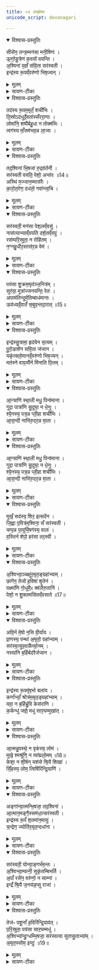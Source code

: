 ```yaml
---
title: ०४ उपहोमाः
unicode_script: devanagari

---
```

<details open><summary>विश्वास-प्रस्तुतिः</summary>

सीसे॑न॒ तन्त्र॒म्मन॑सा मनी॒षिणः॑ ।  
ऊ॒र्णा॒सू॒त्रेण॑ क॒वयो॑ वयन्ति ।  
अ॒श्विना॑ य॒ज्ञँ स॑वि॒ता सर॑स्वती ।  
इन्द्र॑स्य रू॒पव्ँवरु॑णो भिष॒ज्यन् ।  
</details>

<details><summary>मूलम्</summary>

सीसे॑न॒ तन्त्र॒म्मन॑सा मनी॒षिणः॑ ।  
ऊ॒र्णा॒सू॒त्रेण॑ क॒वयो॑ वयन्ति ।  
अ॒श्विना॑ य॒ज्ञँ स॑वि॒ता सर॑स्वती ।  
इन्द्र॑स्य रू॒पव्ँवरु॑णो भिष॒ज्यन् ।  
</details>

<details><summary>सायण-टीका</summary>

(SB) 1तृतीये ग्रहहोमोऽभिहितः । चतुर्थ उपहोमा उच्यन्ते । कल्पः - 'मनोताकाले पृथक्पात्रेषु पशूनां यूषाणि निदधाति पुरस्तात्स्विष्टकृतः शृङ्गशफैरुपहोमान् जुहोत्यष्टावष्टावेकैकस्य कुष्ठिकशफाः । आश्विनस्य यूषेण कुष्ठिकान् शफं च पूरयित्वा सीसेन तन्त्रमित्यष्टर्चेन प्रतिमन्त्रं द्वाभ्यां द्वाभ्यां कुष्ठिकशफाभ्यां जुहोतीत्युत्तमायाः शृङ्गे अनुषजति हुत्वा स्वेष्वभिषेचनपात्रेषु संपातानवनीयाहवनीये कुष्ठिकशफान्प्रविध्यन्त्येवमुत्तरेणाष्टर्चेन सारस्वतस्य सर्वेणानुवाकैनेन्द्रस्य' इति । अत्र कुष्ठिकशब्देन शफसमीपस्थः क्षुद्ररूपशफोऽभिधीयते । एकैकशफमेकैकमुपशफं च यूषेण पक्वमांसरसेन पूरयित्वैकैकामाहुतिं जुहुयात् । एतैश्च मन्त्रैर्यजमानेन प्रायणीयो यज्ञावयवो निष्पाद्यो भविष्यन्निन्द्रदेहो निरूप्यते । तत्र प्रथमामृचमाह - मनीषिणो बुद्धिमन्त ऊहापोहकुशलाः कवयो विद्वांसः शास्त्राभिज्ञा ऋत्विजः स्वमनसा प्रयोगं सर्वं विचार्य सीसद्रव्यक्रीतेन व्रीह्यङ्कुरादिना तन्त्रं सौत्रामणियज्ञविस्तारं ऊर्णासूत्रेणेव वयन्ति निष्पादयन्ति । यथा लोके केचिदविपालका ऊर्णासूत्रेण कम्बलं वयन्ति । एवमेतेऽप्यृत्विजः सीसक्रीतद्रव्यादिना यज्ञाख्यं दीर्घतन्तुरूपं वयन्ति । अश्विनासरस्वत्याद्या देवता इन्द्रस्य स्वरूपभूतमिमं यज्ञमोषधिसदृशैः पश्वङ्गैः भिषज्यन् चिकित्सन्ते ॥
</details>

<details open><summary>विश्वास-प्रस्तुतिः</summary>

तद॑स्य रू॒पम॒मृतँ॒ शची॑भिः ।  
ति॒स्रोऽद॑धुर्दे॒वता॑स्सँररा॒णाः ।  
लोमा॑नि॒ शष्पै॑र्बहु॒धा न तोक्म॑भिः ।  
त्वग॑स्य माँ॒सम॑भव॒न्न ला॒जाः ।  
</details>

<details><summary>मूलम्</summary>

तद॑स्य रू॒पम॒मृतँ॒ शची॑भिः ।  
ति॒स्रोऽद॑धुर्दे॒वता॑स्सँररा॒णाः ।  
लोमा॑नि॒ शष्पै॑र्बहु॒धा न तोक्म॑भिः ।  
त्वग॑स्य माँ॒सम॑भव॒न्न ला॒जाः ।  
</details>

<details><summary>सायण-टीका</summary>

2द्वितीयामाह - द्वावश्विनौ एका सरस्वती इत्येतास्तिस्रो देवताः शचीभिः स्वकीयशक्तिभिः अस्येन्द्रस्य तत् यज्ञात्मकं रूपं अमृतं विनाशरहितं यथा भवति तथा दधुः संपादयामासुः । कीदृश्यो देवताः? संरराणाः संभूय परस्परं रममाणाः । तोक्मशब्देनाङ्कुरिता व्रीहय उच्यन्ते । तदङ्कुररूपं बालतृणं शष्पशब्देनोच्यते । नकार उपमार्थः । तोक्मभिः शष्पैर्बहुधा लोमानीव निष्पादितवन्तः । अङ्कुरप्ररोहधारभूता बीजविशेषा लाजशब्देनोच्यन्ते । ते च लाजा अस्य यज्ञरूपस्येन्द्रस्य त्वगिव मांसमिवाभवत् ॥
</details>

<details open><summary>विश्वास-प्रस्तुतिः</summary>

तद॒श्विना॑ भि॒षजा॑ रु॒द्रव॑र्तनी ।  
सर॑स्वती वयति॒ पेशो॒ अन्त॑रः ॥14॥  
अस्थि॑ म॒ज्जान॒म्मास॑रैः ।  
का॒रो॒त॒रेण॒ दध॑तो॒ गवा॑न्त्व॒चि ।  
</details>

<details><summary>मूलम्</summary>

तद॒श्विना॑ भि॒षजा॑ रु॒द्रव॑र्तनी ।  
सर॑स्वती वयति॒ पेशो॒ अन्त॑रः ॥14॥  
अस्थि॑ म॒ज्जान॒म्मास॑रैः ।  
का॒रो॒त॒रेण॒ दध॑तो॒ गवा॑न्त्व॒चि ।  
</details>

<details><summary>सायण-टीका</summary>

3तृतीयामाह - रुद्रस्येव वर्तनिर्मार्गो ययोरश्विनोस्तौ रुद्रवर्तनी । यथा रुद्रः क्रूरो देवो हिंसितुं समर्थ एवमेतावश्विनौ व्याधिं नाशयितुं समर्थावित्यर्थः । तादृशावश्विनौ तत्र यज्ञे भिषजौ चिकित्सकौ । या तु सरस्वती अन्तरः शरीरमध्ये पेशो वयति रूपं निष्पादयति । मासरशब्देन यवनिष्पन्नाः सूक्ष्मसक्तवो दधिमिश्रा दर्भैः परिवेष्टिता उच्यन्ते । कारोतरशब्देनावटस्थानीयस्तत्सदृशो वेणुदलनिर्मितश्चर्मणा सर्वतः परिवेष्टितः सुराश्रपणार्थभाण्डाधारः पदार्थविशेष उच्यते । गवां त्वच्यवस्थितेन कारोतरेण मासरैश्च मज्जानमस्थि च दधतः दधाति सरस्वती संपादयतीत्यर्थः ॥
</details>

<details open><summary>विश्वास-प्रस्तुतिः</summary>

सर॑स्वती॒ मन॑सा पेश॒लव्ँवसु॑ ।  
नास॑त्याभ्याव्ँवयति दर्श॒तव्ँवपुः॑ ।  
रस॑म्परि॒स्रुता॒ न रोहि॑तम् ।  
न॒ग्नहु॒र्धीर॒स्तस॑र॒न्न वेम॑ ।  
</details>

<details><summary>मूलम्</summary>

सर॑स्वती॒ मन॑सा पेश॒लव्ँवसु॑ ।  
नास॑त्याभ्याव्ँवयति दर्श॒तव्ँवपुः॑ ।  
रस॑म्परि॒स्रुता॒ न रोहि॑तम् ।  
न॒ग्नहु॒र्धीर॒स्तस॑र॒न्न वेम॑ ।  
</details>

<details><summary>सायण-टीका</summary>

4चतुर्थीमाह - इयं सरस्वती नासत्याभ्यां अश्विदेवताभ्यां सहिता वपुर्वयति शरीरं मनसा निष्पादयति । कीदृशं वपुः? पेशलं वसु देवतात्मनो निवासयोग्यं दर्शतं दर्शनीयं दृष्टिप्रियमित्यर्थः । परिस्रुता न परिस्रुतेव धारया स्रवत् सुराद्रव्यं परिस्रुदित्युच्यते । तया परिस्रुतेव शरीरस्थं रसं जलं रोहितं रक्तं वयति संपादयति स्रवन् स एव रक्तस्थानीय इत्यर्थः । नग्नहुशब्देन यवानां स्थूलचूर्णानि संस्रावेणाभिषिक्तानि कथ्यन्ते । सोऽयं नग्नहुरवयवान्तरस्थानीय इत्यर्थः । धीर इत्यादिदृष्टान्तः - लोके धीरो बुद्धिमान् कुविन्दः तसरं न नववस्त्रमिव । वेमशब्देन वस्त्रनिर्माणकाले प्रहारदण्डोऽभिधीयते । यया कुविन्दः प्रहारदण्डेन वस्त्रं निष्पादयति तद्वदित्यर्थः ॥
</details>

<details open><summary>विश्वास-प्रस्तुतिः</summary>

पय॑सा शु॒क्रम॒मृत॑ञ्ज॒नित्र॑म् ।  
सुर॑या॒ मूत्रा॑ज्जनयन्ति॒ रेतः॑ ।  
अपाम॑तिन्दुर्म॒तिम्बाध॑मानाः ।  
ऊव॑ध्यव्ँ॒वातँ॑ स॒बुव॒न्तदा॒रात् ॥15॥  
</details>

<details><summary>मूलम्</summary>

पय॑सा शु॒क्रम॒मृत॑ञ्ज॒नित्र॑म् ।  
सुर॑या॒ मूत्रा॑ज्जनयन्ति॒ रेतः॑ ।  
अपाम॑तिन्दुर्म॒तिम्बाध॑मानाः ।  
ऊव॑ध्यव्ँ॒वातँ॑ स॒बुव॒न्तदा॒रात् ॥15॥  
</details>

<details><summary>सायण-टीका</summary>

5पञ्चमीमाह - यदेतदत्र पयोहव्यं यच्च सुराद्वव्यं तेन द्रव्यद्वयेन मूत्रात् मूत्रद्वारात् सकाशात् निर्गमनयोग्यं रेतो देवता जनयन्ति । कीदृशं रेतः? शुक्रं दीप्तिमच्छ्वेतवर्णं अमृतं विनाशरहितं अत एव जनित्रं अपत्योत्पादकम् । या देवता रेतो जनयन्ति ताः कीदृश्यः? अमतिं दुर्मतिं चापबाधमानाः । अमतिः कर्तव्यविषयज्ञानाभावः, दुर्मतिर्विपरीतज्ञानम् । किंच - ता देवताः तत्तस्मिन् संपादयितव्ये शरीरे आरात्समीपे उदरमध्ये ऊवध्यं जनयन्ति । अर्धं जीर्णमन्नं अपरिपक्वं पुरीषं ऊवध्यशब्दवाच्यम् । पयस्सुराभ्यामेव तज्जनयन्ति । तथा सबुवं वातं जनयन्ति । वातः प्राणवायुः । बुवशब्दः श्वासकालीनं शब्दमनुकरोति । तेन शब्देन सहितमित्यर्थः ॥
</details>

<details open><summary>विश्वास-प्रस्तुतिः</summary>

इन्द्र॑स्सु॒त्रामा॒ हृद॑येन स॒त्यम् ।  
पु॒रो॒डाशे॑न सवि॒ता ज॑जान ।   
यकृ॑त्क्लो॒मानव्ँ॒वरु॑णो भिष॒ज्यन् ।  
मत॑स्ने वाय॒व्यै॑र्न मि॑नाति पि॒त्तम् ।  
</details>

<details><summary>मूलम्</summary>

इन्द्र॑स्सु॒त्रामा॒ हृद॑येन स॒त्यम् ।  
पु॒रो॒डाशे॑न सवि॒ता ज॑जान ।   
यकृ॑त्क्लो॒मानव्ँ॒वरु॑णो भिष॒ज्यन् ।  
मत॑स्ने वाय॒व्यै॑र्न मि॑नाति पि॒त्तम् ।  
</details>

<details><summary>सायण-टीका</summary>

6षष्ठीमाह - शोभनं यथा भवति तथा त्रायत इति सुत्रामा । तादृश इन्द्रः पशोर्हृदयेन सत्यं यथार्थज्ञानशक्तिं जजान । सविता च पुरोडाशेन यकृत् जजान । वरुणश्च पुरोडाशेन क्लोमानं भिषज्यन् वर्तते । यकृत्क्लोमशब्दाभ्यां हृदयस्य पार्श्वद्वयवर्तिनौ मांसखण्डावुच्येते । यकृत्क्लोम्नोः समीपवर्तिनी द्वे मांसे मतस्ने । वायव्यैर्न वायव्यैरिव वायव्यानि ग्रहपात्राणि तैर्मतस्ने इव पित्तमिव मिनाति अवयवजातं संपादयति ॥
</details>

<details open><summary>विश्वास-प्रस्तुतिः</summary>

आ॒न्त्राणि॑ स्था॒ली मधु॒ पिन्व॑माना ।  
गुदा॒ पात्रा॑णि सु॒दुघा॒ न धे॒नुः ।  
श्ये॒नस्य॒ पत्र॒न्न प्ली॒हा शची॑भिः ।  
आ॒स॒न्दी नाभि॑रु॒दर॒न्न मा॒ता ।  
</details>

<details><summary>मूलम्</summary>

आ॒न्त्राणि॑ स्था॒ली मधु॒ पिन्व॑माना ।  
गुदा॒ पात्रा॑णि सु॒दुघा॒ न धे॒नुः ।  
श्ये॒नस्य॒ पत्र॒न्न प्ली॒हा शची॑भिः ।  
आ॒स॒न्दी नाभि॑रु॒दर॒न्न मा॒ता ।  
</details>

<details><summary>सायण-टीका</summary>

7सप्तमीमाह - मधु मधुरं क्षीरादिरसं पिन्वमाना प्रीणयन्ती धारयन्तीत्यर्थः । तादृशी स्थाली या वर्तते सेयं आन्त्राणि आन्त्रस्थानीयानि । अन्यानि पिष्टादिद्रव्यस्थापनार्थानि पात्राणि तानि गुदा गुदस्थानीयानि । स्थाल्याः पात्राणां च दृष्टान्तः - सुदुघा न धेनुः शोभनं क्षीरं दोग्धीति सुदुघा तादृशी धेनुरिव स्थाल्यादिकं वर्तते । प्लीहशब्दो मांसविशेषवाची । स च मांसविशेषः श्येनाख्यस्य पक्षिणः पत्रं न पक्ष इव । तादृशः स मांसविशेषः शचीभिः स्वव्यवहारशक्तिभिस्सह पात्रैस्संपादित इति शेषः । येयमभिषेकार्थाऽऽसन्दी सेयं नाभिस्थानीया । या तु माता सा भूम्यात्मिका वेदिः सेयमुदरं न, उदरमिव ॥
</details>

<details open><summary>विश्वास-प्रस्तुतिः</summary>

आ॒न्त्राणि॑ स्था॒ली मधु॒ पिन्व॑माना ।  
गुदा॒ पात्रा॑णि सु॒दुघा॒ न धे॒नुः ।  
श्ये॒नस्य॒ पत्र॒न्न प्ली॒हा शची॑भिः ।  
आ॒स॒न्दी नाभि॑रु॒दर॒न्न मा॒ता ।  
</details>

<details><summary>मूलम्</summary>

आ॒न्त्राणि॑ स्था॒ली मधु॒ पिन्व॑माना ।  
गुदा॒ पात्रा॑णि सु॒दुघा॒ न धे॒नुः ।  
श्ये॒नस्य॒ पत्र॒न्न प्ली॒हा शची॑भिः ।  
आ॒स॒न्दी नाभि॑रु॒दर॒न्न मा॒ता ।  
</details>

<details><summary>सायण-टीका</summary>

8अष्टमीमाह - उलूकपक्षिसदृशो मांसविशेषो वनिष्ठुः । योऽयमत्र द्रवद्रव्यस्थापनार्थः कुम्भः स वनिष्ठुस्थानीयः । स च शचीभिः स्वशक्तिभिर्जनिता उत्पादयिता । यस्मिन्वनिष्ठौ अग्रे पुरोभागे योन्यामन्तः यो गर्भो वर्तते । अत्र सुरावनयनार्थं शतच्छिद्रयुक्तः कुम्भो योऽस्ति सोऽयं व्यक्तः स्पष्टः । बहुच्छिद्रोपेतत्वाच्छतधारः । सुरास्रवणयुक्तत्वादुत्सः । तादृशः कुम्भः प्लाशीः नासिकाछिद्रस्थानीयः । येयं द्रवद्रव्यधारणार्था कुम्भी तां कुम्भीं पितृभ्यः पित्रर्थं स्वधा दुहे न अमृतं दोग्धीव । अध्वर्युरिति शेषः ॥
</details>

<details open><summary>विश्वास-प्रस्तुतिः</summary>

मुखँ॒ सद॑स्य॒ शिर॒ इत्सदे॑न ।  
जि॒ह्वा प॒वित्र॑म॒श्विना॒ सँ सर॑स्वती ।   
चप्प॒न्न पा॒युर्भि॒षग॑स्य॒ वालः॑ ।  
व॒स्तिर्न शेपो॒ हर॑सा तर॒स्वी ।  
</details>

<details><summary>मूलम्</summary>

मुखँ॒ सद॑स्य॒ शिर॒ इत्सदे॑न ।  
जि॒ह्वा प॒वित्र॑म॒श्विना॒ सँ सर॑स्वती ।   
चप्प॒न्न पा॒युर्भि॒षग॑स्य॒ वालः॑ ।  
व॒स्तिर्न शेपो॒ हर॑सा तर॒स्वी ।  
</details>

<details><summary>सायण-टीका</summary>

9नवमीमाह - सीदत्यत्रेति सदः देवयजनस्थानं तेन सदेन अस्य निरूप्यमाणशरीरस्य सन्मुखं समीचीनं मुखं शिर इत् शिरश्च संपन्नमिति शेषः । पवित्रं द्रव्यशोधनार्थं यद्वस्त्रं तज्जिह्वा । एतत्सर्वमश्विनौ सरस्वती च तिस्रः संपादितवत्यः । चप्पं पिष्टपात्रं तत् पायुर्न अपानस्थानमिव वर्तते । योऽयं वालः द्रव्यशोधनार्थः सोऽयमस्य शरीरस्य भिषक्, चिकित्सकस्थानीयः । तेन हि व्याधिस्थानीयो द्रव्यदोषोऽपनीयते । योऽयं पशोः शेपः सोऽयं वस्तिर्न मूत्रस्थानमिव । हरसा वह्निज्वालारूपेण तेजसा तरस्वी निरूप्यमाणो देहो वेगवानिव लक्ष्यते ॥
</details>

<details open><summary>विश्वास-प्रस्तुतिः</summary>

अ॒श्विभ्या॒ञ्चक्षु॑र॒मृत॒ङ्ग्रहा॑भ्याम् ।  
छागे॑न॒ तेजो॑ ह॒विषा॑ शृ॒तेन॑ ।   
पक्ष्मा॑णि गो॒धूमै॒ᳵ क्व॑लैरु॒तानि॑ ।  
पेशो॒ न शु॒क्लमसि॑तव्ँवसाते ॥17॥  
</details>

<details><summary>मूलम्</summary>

अ॒श्विभ्या॒ञ्चक्षु॑र॒मृत॒ङ्ग्रहा॑भ्याम् ।  
छागे॑न॒ तेजो॑ ह॒विषा॑ शृ॒तेन॑ ।   
पक्ष्मा॑णि गो॒धूमै॒ᳵ क्व॑लैरु॒तानि॑ ।  
पेशो॒ न शु॒क्लमसि॑तव्ँवसाते ॥17॥  
</details>

<details><summary>सायण-टीका</summary>

10दशमीमाह - अश्विभ्यां ग्रहाभ्यां अश्विनोस्संबन्धिनौ यौ ग्रहावयवौ ताभ्यां अमृतं विनाशरहितं चक्षुः संपादितम् । शृतेन पक्वेन हविस्स्वरूपेण छागेन चक्षुर्गतं तेजः संपादितम् । सक्तुनिष्पादनार्थं ये गोधूमाः ये च क्वलाः बदरफलविशेषाः तैरुभयैः परस्परं उतानि संबद्धानि पक्ष्माणि रोमाणि संपाद्यन्ते । पेशो न रूपमिव यत्पशौ दृश्यते तच्चक्षुर्गतशुक्लं असितं च शुक्लमण्डलं कृष्णमण्डलं च तदुभयं वसाते अश्विनौ देवौ पक्ष्मभिराच्छादयतः ॥
</details>

<details open><summary>विश्वास-प्रस्तुतिः</summary>

अवि॒र्न मे॒षो न॒सि वी॒र्या॑य ।  
प्रा॒णस्य॒ पन्था॑ अ॒मृतो॒ ग्रहा॑भ्याम् ।  
सर॑स्व॒त्युप॒वाकै॑र्व्या॒नम् ।  
नस्या॑नि ब॒र्हिर्बद॑रैर्जजान ।  
</details>

<details><summary>मूलम्</summary>

अवि॒र्न मे॒षो न॒सि वी॒र्या॑य ।  
प्रा॒णस्य॒ पन्था॑ अ॒मृतो॒ ग्रहा॑भ्याम् ।  
सर॑स्व॒त्युप॒वाकै॑र्व्या॒नम् ।  
नस्या॑नि ब॒र्हिर्बद॑रैर्जजान ।  
</details>

<details><summary>सायण-टीका</summary>

11एकादशीमाह - अविर्न अविरिव वर्तमानो यः सारस्वतो मेषः सोऽयं नसि नासिकायां वीर्याय श्वासप्रवृत्तिसामर्थ्याय प्रवर्तते । इयं च नासिका प्राणाख्यस्य वायोः अमृतः कदाचिदपि विनाशरहितः पन्थाः गमनागमनहेतुः ग्रहाभ्यां पयस्सुराभ्यां निष्पादितः । तथेयं सरस्वती उपवाकैः हरितयवसक्तुभिः व्यानवायुं जनयति । नस्यानि नासिकायां भवानि बर्हिः बर्हींषि लोमानि बदरैः सक्तुनिष्पादनाय संपादितैः बदरफलैः जजान संपादयामास ॥
</details>

<details open><summary>विश्वास-प्रस्तुतिः</summary>

इन्द्र॑स्य रू॒पमृ॑ष॒भो बला॑य ।  
कर्णा॑भ्याँ॒ श्रोत्र॑म॒मृत॒ङ्ग्रहा॑भ्याम् ।  
यवा॒ न ब॒र्हिर्भ्रु॒वि केस॑राणि ।  
क॒र्कन्धु॑ जज्ञे॒ मधु॑ सार॒घम्मुखा॑त् ।  
</details>

<details><summary>मूलम्</summary>

इन्द्र॑स्य रू॒पमृ॑ष॒भो बला॑य ।  
कर्णा॑भ्याँ॒ श्रोत्र॑म॒मृत॒ङ्ग्रहा॑भ्याम् ।  
यवा॒ न ब॒र्हिर्भ्रु॒वि केस॑राणि ।  
क॒र्कन्धु॑ जज्ञे॒ मधु॑ सार॒घम्मुखा॑त् ।  
</details>

<details><summary>सायण-टीका</summary>

12द्वादशीमाह - सोऽयमृषभ इन्द्रस्य रूपं इन्द्रदेवताकत्वेन तत्स्वरूपसदृशः सोऽयमस्य शरीरस्य बलार्थं संपाद्यते । पशुसंबन्धिभ्यां कर्णाभ्यां पयस्सुरारूपग्रहाभ्यां चामृतं श्रोत्रं बाधिर्यरहितं श्रोत्रेन्द्रियं संपाद्यते । भुवि यवा न भूमावुत्पन्ना यवा इव बर्हिः वेद्यामासादितानि बर्हिषि केसराणि प्रवृद्धतमानि लोमानि । सरघाः मधुमक्षिकाः ताभिः संपादितं सारघं मधु तद्रूपं कर्कन्धु जज्ञे । कर्कन्धुशब्देनातिस्थूलबदरफलपिष्टमुच्यते । तच्च मधुसदृशं मुखाज्जज्ञे यज्ञप्रारम्भे समुत्पन्नमित्यर्थः ॥
</details>

<details open><summary>विश्वास-प्रस्तुतिः</summary>

आ॒त्मन्नु॒पस्थे॒ न वृक॑स्य॒ लोम॑ ।  
मुखे॒ श्मश्रू॑णि॒ न व्या॑घ्रलो॒मम् ॥18॥  
केशा॒ न शी॒र्षन् यश॑से श्रि॒यै शिखा॑ ।  
सिँ॒हस्य॒ लोम॒ त्विषि॑रिन्द्रि॒याणि॑ ।  
</details>

<details><summary>मूलम्</summary>

आ॒त्मन्नु॒पस्थे॒ न वृक॑स्य॒ लोम॑ ।  
मुखे॒ श्मश्रू॑णि॒ न व्या॑घ्रलो॒मम् ॥18॥  
केशा॒ न शी॒र्षन् यश॑से श्रि॒यै शिखा॑ ।  
सिँ॒हस्य॒ लोम॒ त्विषि॑रिन्द्रि॒याणि॑ ।  
</details>

<details><summary>सायण-टीका</summary>

13त्रयोदशीमाह - 'प्रकृतिभूतायां सौत्रामण्यां त्रयाणां लोमानि' इति वाक्येन वृकव्याघ्रसिंहानां लोमानि विहितानि । तान्यत्र चोदकप्राप्तानि ग्रहत्रये प्रक्षिप्यन्ते । तत्र यद्वृकस्य लोम तत् आत्मन् संपाद्यमानशरीरे उपस्थे न गुह्यप्रदेश इव वर्तते । यत्तु व्याघ्रलोम तत् मुखे वर्तमानानि श्मश्रूणीव । यत्तु सिंहस्य लोम तच्छिरसि केशा इव । केशनिष्पन्ना च शिखा यशसे श्रियै च संपद्यते । अनुष्ठानकाले सशिखत्वेन यशः । लोके व्यवहारे रमणीयत्वेन श्रीः । या तु लोमगता त्विषिः दीप्तिः सा तु संपाद्यस्य शरीरस्येन्द्रियस्थानीया ॥
</details>

<details open><summary>विश्वास-प्रस्तुतिः</summary>

अङ्गा॑न्या॒त्मन्भि॒षजा॒ तद॒श्विना॑ ।  
आ॒त्मान॒मङ्गै॒स्सम॑धा॒त्सर॑स्वती ।   
इन्द्र॑स्य रू॒पँ श॒तमा॑न॒मायुः॑ ।  
च॒न्द्रेण॒ ज्योति॑र॒मृत॒न्दधा॑ना ।  
</details>

<details><summary>मूलम्</summary>

अङ्गा॑न्या॒त्मन्भि॒षजा॒ तद॒श्विना॑ ।  
आ॒त्मान॒मङ्गै॒स्सम॑धा॒त्सर॑स्वती ।   
इन्द्र॑स्य रू॒पँ श॒तमा॑न॒मायुः॑ ।  
च॒न्द्रेण॒ ज्योति॑र॒मृत॒न्दधा॑ना ।  
</details>

<details><summary>सायण-टीका</summary>

14चतुर्दशीमाह - तत् तदानीं यागावसरे भिषजा चिकित्सकौ अश्विनौ आत्मन् संपाद्ये शरीरे अङ्गानि हस्तपादादीनि संपादितवन्तौ । सरस्वती च तैरङ्गैः आत्मानं संपूर्णदेहं समधात् सम्यगकार्षीत् । कीदृशी सरस्वती? इन्द्रस्य वर्तमानस्य यद्रूपं तद्दधाना संपादयन्ती । तथा शतमानं शतसंवत्सरप्रमाणं आयुः संपादयन्ती । तथा चन्द्रेण आह्लादकरूपेण अमृतं ज्योतिः अनश्वरं तेजः संपादयन्ती ॥
</details>

<details open><summary>विश्वास-प्रस्तुतिः</summary>

सर॑स्वती॒ योन्या॒ङ्गर्भ॑म॒न्तः ।  
अ॒श्विभ्या॒म्पत्नी॒ सुकृ॑तम्बिभर्ति ।   
अ॒पाँ रसे॑न॒ वरु॑णो॒ न साम्ना॑ ।  
इन्द्रँ॑ श्रि॒यै ज॒नय॑न्न॒प्सु राजा॑ ।  
</details>

<details><summary>मूलम्</summary>

सर॑स्वती॒ योन्या॒ङ्गर्भ॑म॒न्तः ।  
अ॒श्विभ्या॒म्पत्नी॒ सुकृ॑तम्बिभर्ति ।   
अ॒पाँ रसे॑न॒ वरु॑णो॒ न साम्ना॑ ।  
इन्द्रँ॑ श्रि॒यै ज॒नय॑न्न॒प्सु राजा॑ ।  
</details>

<details><summary>सायण-टीका</summary>

15पञ्चदशीमाह - अश्विभ्यां देवाभ्यां सुकृतं सुष्ठु संपादितं उत्पादनीयशरीररूपं गर्भं पत्नी पालयित्री सरस्वती योन्यां गर्भाशये अन्तर्मध्ये बिभर्ति पोषयति । अपां रसेन सारभूतेन साम्ना परस्परं साम्येन पयस्सुराग्रहेणाप्सु वरुणो न राजा यथा जलमध्ये वरुणो राजा तस्यामब्देवतायां पुत्रं जनयति तथेमं यजमानं इन्द्रं इन्द्रसमानशरीरं श्रियै संपदनुभवार्थं अयमनुष्ठीयमानो यागो जनयन्वर्तते ॥
</details>

<details open><summary>विश्वास-प्रस्तुतिः</summary>

तेज॑ᳶ पशू॒नाँ ह॒विरि॑न्द्रि॒याव॑त् ।  
प॒रि॒स्रुता॒ पय॑सा सार॒घम्मधु॑ ।  
अ॒श्विभ्या॑न्दु॒ग्धम्भि॒षजा॒ सर॑स्वत्या सुतासु॒ताभ्या॑म् ।  
अ॒मृत॒स्सोम॒ इन्दुः॑ ॥19॥  
</details>

<details><summary>मूलम्</summary>

तेज॑ᳶ पशू॒नाँ ह॒विरि॑न्द्रि॒याव॑त् ।  
प॒रि॒स्रुता॒ पय॑सा सार॒घम्मधु॑ ।  
अ॒श्विभ्या॑न्दु॒ग्धम्भि॒षजा॒ सर॑स्वत्या सुतासु॒ताभ्या॑म् ।  
अ॒मृत॒स्सोम॒ इन्दुः॑ ॥19॥  
</details>

<details><summary>सायण-टीका</summary>

16षोडशीमाह - पशूनां तेजः सारभूतं हविः भिषजा चिकित्सकाभ्यामश्विभ्यां दुग्धं संपादितमित्यर्थः । केन द्रव्येण? परिस्रुता पयसा परितः स्रवतीति परिस्रुत् सुरा तया क्षीरेण च संपादितं हविः । कीदृशं हविः? इन्द्रियावत् इन्द्रियाभिवृद्धिकरं सारघं मधु सरघाभिः संपादितेन मधुना सदृशं यथा अश्विभ्यां हविः संपादितं तथा सरस्वत्या तत्फलभूतो यजमानस्य इन्द्रसदृशः संपादितः । केन साधनेन? सतासताभ्यां अभिषवसदृशव्यापारेण संपादिता सुरा सुता । तादृक्प्रयासरहितक्षीरमसुतं ताभ्यां देहः संपादितः । कीदृशो देहः? अमृतः देवलोके समुत्पन्नत्वान्मरणरहितः सोमः सौम्यः दृष्टिप्रियः इन्द्रः चन्द्रवदाह्लादकरः परमैश्वर्ययुक्तो वा । एवमेतैः षोडशभिर्मन्त्रैर्यजमानस्य भाविदेहसूचनपरैरुपहोमः कर्तव्यः ॥

इति तैत्तिरयिब्राह्मणभाष्ये द्वितीयाष्टके षष्ठप्रपाठके चतुर्थोऽनुवाकः ॥

</details>